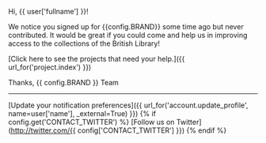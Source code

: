 Hi, {{ user['fullname'] }}!

We notice you signed up for {{config.BRAND}} some time ago but never contributed.
It would be great if you could come and help us in improving access to the collections of the British Library!

[Click here to see the projects that need your help.]({{ url_for('project.index') }})

Thanks,
{{ config.BRAND }} Team

***
[Update your notification preferences]({{ url_for('account.update_profile', name=user['name'], _external=True) }})
{% if config.get('CONTACT_TWITTER') %}
[Follow us on Twitter](http://twitter.com/{{ config['CONTACT_TWITTER'] }})
{% endif %}
